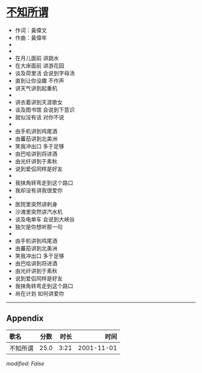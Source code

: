 # [不知所谓](https://music.163.com/song?id=67317)

* 作词：黃偉文
* 作曲：黃偉年
*
*
* 在月儿面前 讲跳水
* 在大床面前 讲游花园
* 谈及荷里活 会说到字母汤
* 直到让你没趣 不作声
* 讲天气讲到起重机
* 
* 讲衣着讲到天涯歌女
* 谈及图书馆 会说到下意识
* 就似没有话 对你不说
* 
* 由手机讲到鸡尾酒
* 由蕃茄讲到北美洲
* 笑我冲出口 多于足够
* 由巴哈讲到将进酒
* 由光纤讲到于素秋
* 说到爱侣同样是好友
* 
* 我抹角转弯走到这个路口
* 我却没有讲我很爱你
* 
* 医院里突然讲刺身
* 沙滩里突然讲汽水机
* 谈及电单车 会说到大峡谷
* 独欠是你想听那一句
* 
* 由手机讲到鸡尾酒
* 由蕃茄讲到北美洲
* 笑我冲出口 多于足够
* 由巴哈讲到将进酒
* 由光纤讲到于素秋
* 说到爱侣同样是好友
* 我抹角转弯走到这个路口
* 尚在计划 如何讲爱你


---

## Appendix

|歌名|分数|时长|时间|
|:---|:---:|---:|---:|
|不知所谓|25.0|3:21|2001-11-01

*modified: False*